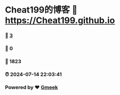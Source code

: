 # Cheat199的博客 :link: https://Cheat199.github.io 
### :page_facing_up: [3](https://Cheat199.github.io/tag.html) 
### :speech_balloon: 0 
### :hibiscus: 1823 
### :alarm_clock: 2024-07-14 22:03:41 
### Powered by :heart: [Gmeek](https://github.com/Meekdai/Gmeek)
